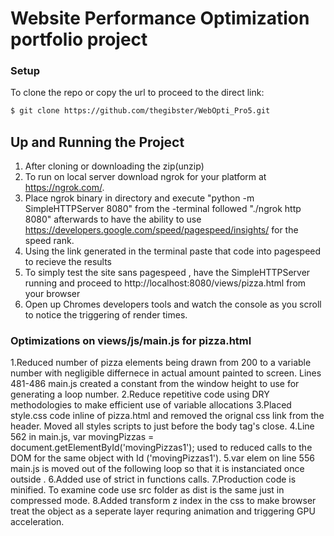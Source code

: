 # Website Performance Optimization portfolio project

### Setup

To clone the repo or copy the url to proceed to the direct link:
```sh
$ git clone https://github.com/thegibster/WebOpti_Pro5.git
```
## Up and Running the Project
1. After cloning or downloading the zip(unzip) 
2. To run on local server download ngrok for your platform at https://ngrok.com/.
3. Place ngrok binary in directory and execute "python -m SimpleHTTPServer 8080" from the     -terminal followed "./ngrok http 8080" afterwards to have the ability to use https://developers.google.com/speed/pagespeed/insights/ for the speed rank. 
4. Using the link generated in the terminal paste that code into pagespeed to recieve the results
5. To simply test the site sans pagespeed , have the SimpleHTTPServer running and proceed to http://localhost:8080/views/pizza.html from your browser
6. Open up  Chromes developers tools and watch the console as you scroll to notice the triggering of render times.

### Optimizations on views/js/main.js for pizza.html

1.Reduced number of pizza elements being drawn from 200 to a variable number with negligible differnece in actual amount painted to screen. Lines 481-486 main.js created a constant from the window height to use for generating a loop number.
2.Reduce repetitive code using DRY methodologies to make efficient use of variable allocations
3.Placed style.css code inline of pizza.html and removed the orignal css link from the header. Moved all styles scripts to just before the body tag's close.
4.Line 562 in main.js, var movingPizzas = document.getElementById('movingPizzas1'); used to reduced calls to the DOM for the same object with Id ('movingPizzas1').
5.var elem on line 556 main.js is moved out of the following loop so that it is instanciated once outside .
6.Added use of strict in functions calls.
7.Production code is minified. To examine code use src folder as dist is the same just in compressed mode.
8.Added transform z index in the css to make browser treat the object as a seperate layer requring animation and triggering GPU acceleration.





